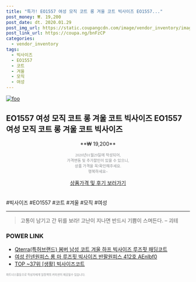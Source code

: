 ```yaml
--- 
title: "특가! EO1557 여성 모직 코트 롱 겨울 코트 빅사이즈 EO1557..." 
post_money: ₩. 19,200 
post_date: dt. 2020.01.29 
post_img_url: https://static.coupangcdn.com/image/vendor_inventory/images/2018/10/16/11/0/fa220672-ed53-4d9f-aebc-5cd43b920f10.jpg 
post_link_url: https://coupa.ng/bnFzCP 
categories: 
  - vendor_inventory 
tags: 
  - 빅사이즈 
  - EO1557 
  - 코트 
  - 겨울 
  - 모직 
  - 여성 
--- 
```

[![foo](https://static.coupangcdn.com/image/vendor_inventory/images/2018/10/16/11/0/fa220672-ed53-4d9f-aebc-5cd43b920f10.jpg)](https://coupa.ng/bnFzCP) 

## EO1557 여성 모직 코트 롱 겨울 코트 빅사이즈 EO1557 여성 모직 코트 롱 겨울 코트 빅사이즈 
<p style="text-align: center;">**₩ 19,200**</p> 
<p style="text-align: center;"><span style="color: #898c8f; font-family: Georgia,Times,serif; font-size: 0.75em;">2020년01월29일에 작성되어, <br>가격변동 및 추가할인이 있을 수 있으니,<br> 상품 가격을 꼭!확인해주세요.<br>행복하세요~</span> 
</p>	 
<div markdown="0" style="text-align: center;"><a href="https://coupa.ng/bnFzCP" class="btn btn--success">상품가격 및 후기 보러가기</a></div> 
<br><br> 
  #빅사이즈 #EO1557 #코트 #겨울 #모직 #여성 
<hr> 

> 고통이 남기고 간 뒤를 보라! 고난이 지나면 반드시 기쁨이 스며든다. – 괴테 


### POWER LINK

* <a href="https://blog.naver.com/fasyy4321/221780909986" target="_blank">Qterra(특허브랜드) 봄버 남성 코트 겨울 하프 빅사이즈 루즈핏 패딩코트</a>
* <a href="https://blog.naver.com/fasyy4321/221784343708" target="_blank">여성 린넨원피스 롱 마 루즈핏 빅사이즈 반팔원피스 412호 AEnlbf0</a>
* <a href="https://blog.naver.com/an0733/221788373440" target="_blank"> TOP ~37위 [생활] 빅사이즈코트</a>

<span style="color: #898c8f; font-family: Georgia,Times,serif; font-size: 0.55em;">파트너스활동으로 작성자에게 일정액의 커미션이 제공될수 있습니다.</span> 
